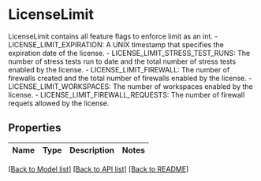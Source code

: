 # LicenseLimit

LicenseLimit contains all feature flags to enforce limit as an int.   - LICENSE_LIMIT_EXPIRATION: A UNIX timestamp that specifies the expiration date of the license.  - LICENSE_LIMIT_STRESS_TEST_RUNS: The number of stress tests run to date and the total number of stress tests enabled by the license.  - LICENSE_LIMIT_FIREWALL: The number of firewalls created and the total number of firewalls enabled by the license.  - LICENSE_LIMIT_WORKSPACES: The number of workspaces enabled by the license.  - LICENSE_LIMIT_FIREWALL_REQUESTS: The number of firewall requets allowed by the license.

## Properties

Name | Type | Description | Notes
------------ | ------------- | ------------- | -------------

[[Back to Model list]](../README.md#documentation-for-models) [[Back to API list]](../README.md#documentation-for-api-endpoints) [[Back to README]](../README.md)


